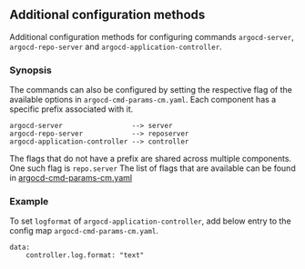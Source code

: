 ## Additional configuration methods

Additional configuration methods for configuring commands `argocd-server`, `argocd-repo-server` and `argocd-application-controller`.


### Synopsis

The commands can also be configured by setting the respective flag of the available options in `argocd-cmd-params-cm.yaml`. Each component has a specific prefix associated with it.

```
argocd-server                 --> server
argocd-repo-server            --> reposerver
argocd-application-controller --> controller
```

The flags that do not have a prefix are shared across multiple components. One such flag is `repo.server`
The list of flags that are available can be found in [argocd-cmd-params-cm.yaml](../argocd-cmd-params-cm.yaml) 


### Example

To set `logformat` of `argocd-application-controller`, add below entry to the config map `argocd-cmd-params-cm.yaml`.

```
data:
    controller.log.format: "text"
```

